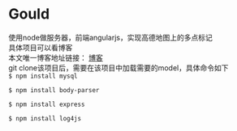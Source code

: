 # Gould
使用node做服务器，前端angularjs，实现高德地图上的多点标记  
具体项目可以看博客  
本文唯一博客地址链接：
[博客](http://www.cnblogs.com/DonaHero/p/5815595.html)  
git clone该项目后，需要在该项目中加载需要的model，具体命令如下  
`$ npm install mysql`  

`$ npm install body-parser  `  

`$ npm install express`    

`$ npm install log4js`  

 

